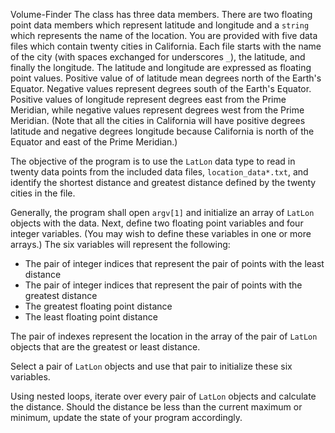 Volume-Finder
The class has three data members. There are two floating point data members which represent latitude and longitude and a `string` which represents the name of the location. You are provided with five data files which contain twenty cities in California. Each file starts with the name of the city (with spaces exchanged for underscores `_`), the latitude, and finally the longitude. The latitude and longitude are expressed as floating point values. Positive value of of latitude mean degrees north of the Earth's Equator. Negative values represent degrees south of the Earth's Equator. Positive values of longitude represent degrees east from the Prime Meridian, while negative values represent degrees west from the Prime Meridian. (Note that all the cities in California will have positive degrees latitude and negative degrees longitude because California is north of the Equator and east of the Prime Meridian.)

The objective of the program is to use the `LatLon` data type to read in twenty data points from the included data files, `location_data*.txt`, and identify the shortest distance and greatest distance defined by the twenty cities in the file. 

Generally, the program shall open `argv[1]` and initialize an array of `LatLon` objects with the data. Next, define two floating point variables and four integer variables. (You may wish to define these variables in one or more arrays.) The six variables will represent the following:
* The pair of integer indices that represent the pair of points with the least distance
* The pair of integer indices that represent the pair of points with the greatest distance
* The greatest floating point distance
* The least floating point distance

The pair of indexes represent the location in the array of the pair of `LatLon` objects that are the greatest or least distance.

Select a pair of `LatLon` objects and use that pair to initialize these six variables.

Using nested loops, iterate over every pair of `LatLon` objects and calculate the distance. Should the distance be less than the current maximum or minimum, update the state of your program accordingly.
